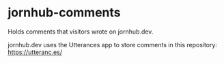 # jornhub-comments
Holds comments that visitors wrote on jornhub.dev.

jornhub.dev uses the Utterances app to store comments in this repository: https://utteranc.es/
